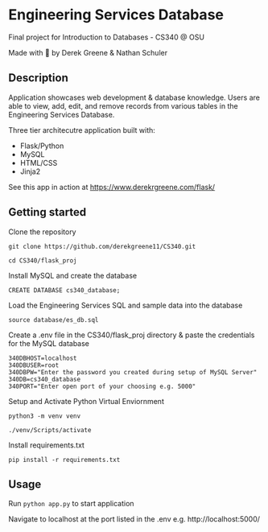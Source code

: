 # Engineering Services Database

Final project for Introduction to Databases - CS340 @ OSU

Made with :green_heart: by Derek Greene & Nathan Schuler

## Description

Application showcases web development & database knowledge. Users are able to view, add, edit, and remove records from various tables in the Engineering Services Database. 

Three tier architecutre application built with:

- Flask/Python
- MySQL
- HTML/CSS
- Jinja2

See this app in action at https://www.derekrgreene.com/flask/

## Getting started

Clone the repository

`git clone https://github.com/derekgreene11/CS340.git`

`cd CS340/flask_proj`

Install MySQL and create the database

`CREATE DATABASE cs340_database;`

Load the Engineering Services SQL and sample data into the database

`source database/es_db.sql`

Create a .env file in the CS340/flask_proj directory & paste the credentials for the MySQL database 

```
340DBHOST=localhost
340DBUSER=root
340DBPW="Enter the password you created during setup of MySQL Server"
340DB=cs340_database
340PORT="Enter open port of your choosing e.g. 5000"
```

Setup and Activate Python Virtual Enviornment

`python3 -m venv venv`

`./venv/Scripts/activate`

Install requirements.txt

`pip install -r requirements.txt`

## Usage

Run `python app.py` to start application
 
Navigate to localhost at the port listed in the .env e.g. http://localhost:5000/